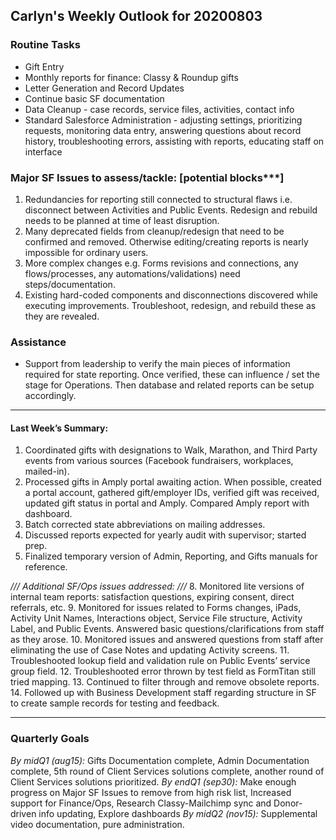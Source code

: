 ## Carlyn's Weekly Outlook for 20200803
### Routine Tasks
* Gift Entry
* Monthly reports for finance: Classy & Roundup gifts
* Letter Generation and Record Updates
* Continue basic SF documentation
* Data Cleanup - case records, service files, activities, contact info
* Standard Salesforce Administration - adjusting settings, prioritizing requests, monitoring data entry, answering questions about record history, troubleshooting errors, assisting with reports, educating staff on interface

### Major SF Issues to assess/tackle: [potential blocks***]
1. Redundancies for reporting still connected to structural flaws i.e. disconnect between Activities and Public Events.  Redesign and rebuild needs to be planned at time of least disruption.
2. Many deprecated fields from cleanup/redesign that need to be confirmed and removed.  Otherwise editing/creating reports is nearly impossible for ordinary users.
3. More complex changes e.g. Forms revisions and connections, any flows/processes, any automations/validations) need steps/documentation.
4. Existing hard-coded components and disconnections discovered while executing improvements. Troubleshoot, redesign, and rebuild these as they are revealed.

### Assistance
* Support from leadership to verify the main pieces of information required for state reporting.  Once verified, these can influence / set the stage for Operations.  Then database and related reports can be setup accordingly.

- - - -
#### Last Week’s Summary:
1. Coordinated gifts with designations to Walk, Marathon, and Third Party events from various sources (Facebook fundraisers, workplaces, mailed-in).
2. Processed gifts in Amply portal awaiting action.  When possible, created a portal account, gathered gift/employer IDs, verified gift was received, updated gift status in portal and Amply.  Compared Amply report with dashboard.
3. Batch corrected state abbreviations on mailing addresses.  
4. Discussed reports expected for yearly audit with supervisor; started prep. 
5. Finalized temporary version of Admin, Reporting, and Gifts manuals for reference.  

*/// Additional SF/Ops issues addressed: ///*
8. Monitored lite versions of internal team reports: satisfaction questions, expiring consent, direct referrals, etc.
9. Monitored for issues related to Forms changes, iPads, Activity Unit Names, Interactions object, Service File structure, Activity Label, and Public Events.  Answered basic questions/clarifications from staff as they arose.
10. Monitored issues and answered questions from staff after eliminating the use of Case Notes and updating Activity screens.
11. Troubleshooted lookup field and validation rule on Public Events’ service group field.
12. Troubleshooted error thrown by test field as FormTitan still tried mapping.
13. Continued to filter through and remove obsolete reports.
14. Followed up with Business Development staff regarding structure in SF to create sample records for testing and feedback.  

- - - -
### Quarterly Goals
*By midQ1 (aug15):* Gifts Documentation complete, Admin Documentation complete, 5th round of Client Services solutions complete, another round of Client Services solutions prioritized.
*By endQ1 (sep30):* Make enough progress on Major SF Issues to remove from high risk list, Increased support for Finance/Ops, Research Classy-Mailchimp sync and Donor-driven info updating, Explore dashboards
*By midQ2 (nov15):* Supplemental video documentation, pure administration.